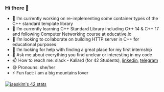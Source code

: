 ### Hi there 👋

- 🔭 I’m currently working on re-implementing some container types of the C++ standard template library
- 🌱 I’m currently learning C++ Standard Library including C++ 14 & C++ 17 and following Computer Networking course at educative.io
- 👯 I’m looking to collaborate on building HTTP server in C++ for educational purposes
- 🤔 I’m looking for help with finding a great place for my first internship
- 💬 Ask me about everything you find unclear or interesting in my code
- 📫 How to reach me: slack - Kallard (for 42 Students), [linkedin](https://www.linkedin.com/in/aa-smirnova), [telegram](https://t.me/oykelrae)
- 😄 Pronouns: she/her
- ⚡ Fun fact: i am a big mountains lover

[![jaeskim's 42 stats](https://badge42.herokuapp.com/api/stats/kallard)](https://github.com/JaeSeoKim/badge42)
